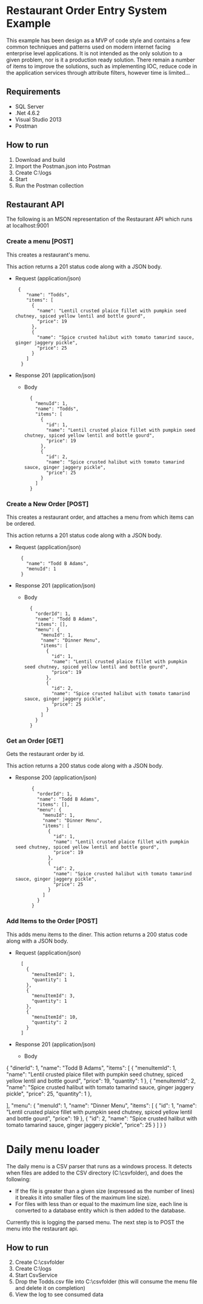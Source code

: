 # Restaurant Order Entry System Example

This example has been design as a MVP of code style and contains a few common techniques and patterns used on modern internet facing enterprise level applications.  It is not intended as the only solution to a given problem, nor is it a production ready solution.  There remain a number of items to improve the solutions, such as implementing IOC, reduce code in the application services through attribute filters, however time is limited...

## Requirements
* SQL Server
* .Net 4.6.2
* Visual Studio 2013
* Postman

## How to run
1.  Download and build
2.  Import the Postman.json into Postman
3.  Create C:\logs
3.  Start
5.  Run the Postman collection


## Restaurant API
The following is an MSON representation of the Restaurant API which runs at localhost:9001

### Create a menu [POST]
This creates a restaurant's menu.

This action returns a 201 status code along with a JSON body.

+ Request (application/json)

       {
		  "name": "Todds",
		  "items": [
		    {
		      "name": "Lentil crusted plaice fillet with pumpkin seed chutney, spiced yellow lentil and bottle gourd",
		      "price": 19
		    },
		    {
		      "name": "Spice crusted halibut with tomato tamarind sauce, ginger jaggery pickle",
		      "price": 25
		    }
		  ]
		}

+ Response 201 (application/json)

    + Body

			{
			  "menuId": 1,
			  "name": "Todds",
			  "items": [
			    {
			      "id": 1,
			      "name": "Lentil crusted plaice fillet with pumpkin seed chutney, spiced yellow lentil and bottle gourd",
			      "price": 19
			    },
			    {
			      "id": 2,
			      "name": "Spice crusted halibut with tomato tamarind sauce, ginger jaggery pickle",
			      "price": 25
			    }
			  ]
			}

### Create a New Order [POST]
This creates a restaurant order, and attaches a menu from which items can be ordered.

This action returns a 201 status code along with a JSON body.

+ Request (application/json)

        {
		  "name": "Todd B Adams",
		  "menuId": 1
		}

+ Response 201 (application/json)

    + Body

            {
			  "orderId": 1,
			  "name": "Todd B Adams",
			  "items": [],
			  "menu": {
			    "menuId": 1,
			    "name": "Dinner Menu",
			    "items": [
			      {
			        "id": 1,
			        "name": "Lentil crusted plaice fillet with pumpkin seed chutney, spiced yellow lentil and bottle gourd",
			        "price": 19
			      },
			      {
			        "id": 2,
			        "name": "Spice crusted halibut with tomato tamarind sauce, ginger jaggery pickle",
			        "price": 25
			      }
			    ]
			  }
			}

### Get an Order [GET]
Gets the restaurant order by id.

This action returns a 200 status code along with a JSON body.

+ Response 200 (application/json)

            {
			  "orderId": 1,
			  "name": "Todd B Adams",
			  "items": [],
			  "menu": {
			    "menuId": 1,
			    "name": "Dinner Menu",
			    "items": [
			      {
			        "id": 1,
			        "name": "Lentil crusted plaice fillet with pumpkin seed chutney, spiced yellow lentil and bottle gourd",
			        "price": 19
			      },
			      {
			        "id": 2,
			        "name": "Spice crusted halibut with tomato tamarind sauce, ginger jaggery pickle",
			        "price": 25
			      }
			    ]
			  }
			}



### Add Items to the Order [POST]
This adds menu items to the diner.
This action returns a 200 status code along with a JSON body.

+ Request (application/json)

        [
		  {
		    "menuItemId": 1,
		    "quantity": 1
		  },
		  {
		    "menuItemId": 3,
		    "quantity": 1
		  },
		  {
		    "menuItemId": 10,
		    "quantity": 2
		  }
		]

+ Response 201 (application/json)

    + Body

{
  "dinerId": 1,
  "name": "Todd B Adams",
  "items": [
    {
      "menuItemId": 1,
      "name": "Lentil crusted plaice fillet with pumpkin seed chutney, spiced yellow lentil and bottle gourd",
      "price": 19,
      "quantity": 1
    },
    {
      "menuItemId": 2,
      "name": "Spice crusted halibut with tomato tamarind sauce, ginger jaggery pickle",
      "price": 25,
      "quantity": 1
    },

  ],
  "menu": {
    "menuId": 1,
    "name": "Dinner Menu",
    "items": [
      {
        "id": 1,
        "name": "Lentil crusted plaice fillet with pumpkin seed chutney, spiced yellow lentil and bottle gourd",
        "price": 19
      },
      {
        "id": 2,
        "name": "Spice crusted halibut with tomato tamarind sauce, ginger jaggery pickle",
        "price": 25
      }
    ]
  }
}



# Daily menu loader
The daily menu is a CSV parser that runs as a windows process.  It detects when files are added to the CSV directory (C:\csvfolder), and does the following:

* If the file is greater than a given size (expressed as the number of lines) it breaks it into smaller files of the maximum line size).
* For files with less than or equal to the maximum line size, each line is converted to a database entity which is then added to the database.

Currently this is logging the parsed menu.  The next step is to POST the menu into the restaurant api.


## How to run
2.  Create C:\csvfolder
3.  Create C:\logs
3.  Start CsvService
4.  Drop the Todds.csv file into C:\csvfolder (this will consume the menu file and delete it on completion)
5.  View the log to see consumed data

